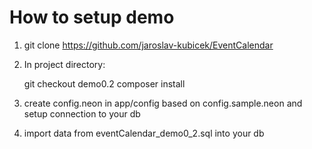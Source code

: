 How to setup demo
========

1. git clone https://github.com/jaroslav-kubicek/EventCalendar

2. In project directory:

    git checkout demo0.2
    composer install

3. create config.neon in app/config based on config.sample.neon and setup connection to your db

4. import data from eventCalendar_demo0_2.sql into your db
